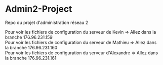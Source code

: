 # Admin2-Project
Repo du projet d'administration réseau 2

Pour voir les fichiers de configuration du serveur de Kevin => Allez dans la branche 176.96.231.159   
Pour voir les fichiers de configuration du serveur de Mathieu => Allez dans la branche 176.96.231.160    
Pour voir les fichiers de configuration du serveur d'Alexandre => Allez dans la branche 176.96.231.161   
